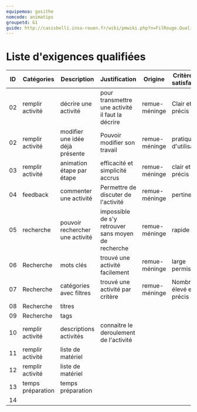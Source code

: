 ```yaml
---
equipemoa: gosithe
nomcode: animatips
groupetd: G1
guide: http://casisbelli.insa-rouen.fr/wiki/pmwiki.php?n=FilRouge.QualifierExigence
---
```

# Liste d'exigences qualifiées

| ID 	| Catégories 	| Description 	| Justification 	| Origine 	| Critères de satisfaction 	| Contentement MOA 	| Mécontentement MOA 	| Exigences Dépendantes 	| Exigences conflictuelles 	|
|----	|------------	|-------------	|---------------	|---------	|--------------------------	|------------------	|--------------------	|-----------------------	|--------------------------	|
|  02 | remplir activité | décrire une activité | pour transmettre une activité il faut la décrire | remue-méninge |  Clair et précis 	|                   	|                    	|                       	|                          	|
|  02 | remplir activité | modifier une idée déjà présente |Pouvoir modifier son travail |remue-méninge	| pratique d'utilisation |                  	|                    	|                       	|                          	|
|  03	| remplir activité | animation étape par étape | efficacité et simplicité accrus | remue-méninge 	| clair et précis	|                  	|                    	|                       	|                          	|
|  04 |  feedback  |commenter une activité| Permettre de discuter de l'activité 	| remue-méninge	| pertinent|                  	|                    	|                       	|                          	|                             	
|  05 | recherche  	| pouvoir rechercher une activité | impossible de s'y retrouver sans moyen de recherche | remue-méninge | rapide  	|                  	|                    	|                       	|                          	|
|  06 |   Recherche |    mots clés 	|    trouvé une activité facilement 	|  remue-méninge    	| large permissivité	|                  	|                    	|                       	|                          	|
|  07 |   Recherche |  catégories avec filtres 	| trouvé une activité par critère	| remue-méninge	| Nombre élevé et précis  	|                  	|                    	|                       	|                          	|
|  08 |  Recherche 	|   titres     	|               	|         	|                          	|                  	|                    	|                       	|                          	|
|  09	|  Recherche	|    	tags    	|               	|         	|                          	|                  	|                    	|                       	|                          	|
|  10	| remplir activité 	| descriptions activités 	| connaitre le deroulement de l'activité 	|         	|                          	|                  	|                    	|                       	|                          	|
|  11	| remplir activité 	| liste de matériel      	|               	|         	|                          	|                  	|                    	|                       	|                          	|
|  12	| remplir activité 	|liste de matériel       	|               	|         	|                          	|                  	|                    	|                       	|                          	|
|  13	| temps préparation	|  	temps préparation    	|               	|         	|                          	|                  	|                    	|                       	|                          	|
|  14	|            	|             	|               	|         	|                          	|                  	|                    	|                       	|                          	|


